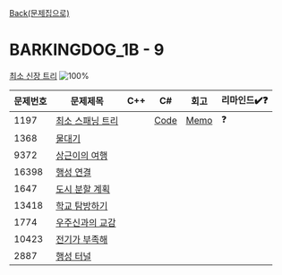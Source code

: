 [Back(문제집으로)](/Workbook/README.md)

# BARKINGDOG_1B - 9

[최소 신장 트리](https://github.com/encrypted-def/basic-algo-lecture/blob/master/workbook/0x1B.md)
![100%](https://progress-bar.xyz/1/?scale=9&title=progress&width=500&color=babaca&suffix=/9)

| 문제번호 | 문제제목                                | C++ | C#  | 회고 | 리마인드✔️❓ |
| -------- | --------------------------------------- | --- | --- | ---- | ------------ |
| 1197     | [최소 스패닝 트리](https://boj.kr/1197) |     | [Code](../Baekjoon/Gold/1197.cs) | [Memo](../Baekjoon/Gold/1197.md) | ❓             |
| 1368     | [물대기](https://boj.kr/1368)           |     |     |      |              |
| 9372     | [상근이의 여행](https://boj.kr/9372)    |     |     |      |              |
| 16398    | [행성 연결](https://boj.kr/16398)       |     |     |      |              |
| 1647     | [도시 분할 계획](https://boj.kr/1647)   |     |     |      |              |
| 13418    | [학교 탐방하기](https://boj.kr/13418)   |     |     |      |              |
| 1774     | [우주신과의 교감](https://boj.kr/1774)  |     |     |      |              |
| 10423    | [전기가 부족해](https://boj.kr/10423)   |     |     |      |              |
| 2887     | [행성 터널](https://boj.kr/2887)        |     |     |      |              |
